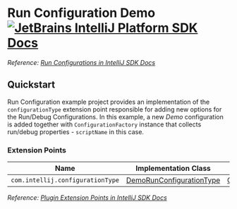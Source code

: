 # Run Configuration Demo [![JetBrains IntelliJ Platform SDK Docs](https://jb.gg/badges/docs.svg)][docs]
*Reference: [Run Configurations in IntelliJ SDK Docs][docs:run_configurations]*

## Quickstart

Run Configuration example project provides an implementation of the `configurationType` extension point responsible
for adding new options for the Run/Debug Configurations. In this example, a new *Demo* configuration is added together
with `ConfigurationFactory` instance that collects run/debug properties - `scriptName` in this case.

### Extension Points

| Name                             | Implementation Class                                      | Interface                                  |
| -------------------------------- | --------------------------------------------------------- | ------------------------------------------ |
| `com.intellij.configurationType` | [DemoRunConfigurationType][file:DemoRunConfigurationType] | [ConfigurationType][sdk:ConfigurationType] |

*Reference: [Plugin Extension Points in IntelliJ SDK Docs][docs:ep]*


[docs]: https://www.jetbrains.org/intellij/sdk/docs
[docs:run_configurations]: https://jetbrains.org/intellij/sdk/docs/basics/run_configurations.html
[docs:ep]: https://www.jetbrains.org/intellij/sdk/docs/basics/plugin_structure/plugin_extensions.html

[file:DemoRunConfigurationType]: ./src/main/java/org/jetbrains/sdk/runConfiguration/DemoRunConfigurationType.java

[sdk:ConfigurationType]: upsource:///platform/lang-api/src/com/intellij/execution/configurations/ConfigurationType.java
